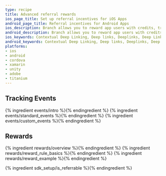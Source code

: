 ```yaml
---
type: recipe
title: Advanced referral rewards
ios_page_title: Set up referral incentives for iOS Apps
android_page_title: Referral incentives for Android Apps
ios_description: Branch allows you to reward app users with credits, track those credits, and redeem them when appropriate. Learn how to reward users without promo codes.
android_description: Branch allows you to reward app users with credits, track those credits, and redeem them when appropriate. Learn how to reward users without promo codes.
ios_keywords: Contextual Deep Linking, Deep links, Deeplinks, Deep Linking, Deeplinking, Deferred Deep Linking, Deferred Deeplinking, Google App Indexing, Google App Invites, Apple Universal Links, Apple Spotlight Search, Facebook App Links, AppLinks, Deepviews, Deep views, referrals, incentives, promo codes, credits, reward rules
android_keywords: Contextual Deep Linking, Deep links, Deeplinks, Deep Linking, Deeplinking, Deferred Deep Linking, Deferred Deeplinking, Google App Indexing, Google App Invites, Apple Universal Links, Apple Spotlight Search, Facebook App Links, AppLinks, Deepviews, Deep views, referrals, incentives, promo codes, credits, reward rules
platforms:
- ios
- android
- cordova
- xamarin
- unity
- adobe
- titanium
---
```


## Tracking Events

{% ingredient events/intro %}{% endingredient %}
{% ingredient events/standard_events %}{% endingredient %}
{% ingredient events/custom_events %}{% endingredient %}


## Rewards

{% ingredient rewards/overview %}{% endingredient %}
{% ingredient rewards/reward_rule_basics %}{% endingredient %}
{% ingredient rewards/reward_example %}{% endingredient %}


{% ingredient sdk_setup/is_referrable %}{% endingredient %}
